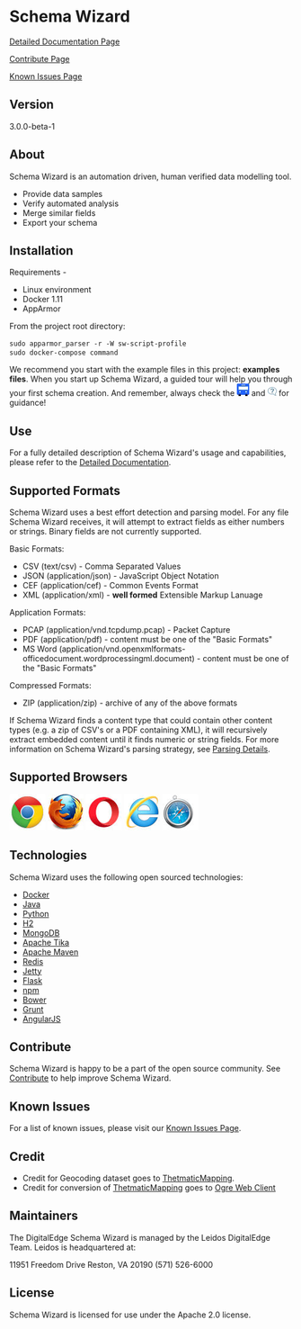 # Schema Wizard

[Detailed Documentation Page](docs/readme-ext/detailed.md)

[Contribute Page](docs/readme-ext/contribute.md)

[Known Issues Page](docs/readme-ext/known-issues.md)
## Version

3.0.0-beta-1

## About
Schema Wizard is an automation driven, human verified data modelling tool.
* Provide data samples
* Verify automated analysis
* Merge similar fields 
* Export your schema

## Installation

Requirements - 
* Linux environment
* Docker 1.11
* AppArmor

From the project root directory:

    sudo apparmor_parser -r -W sw-script-profile
    sudo docker-compose command

We recommend you start with the example files in this project: **examples files**.  When you start up Schema Wizard, a guided tour will help you through your first schema creation.  And remember, always check the ![Bus](/docs/readme-ext/blue-tour-bus.jpg "Tour Bus") and ![Help](/docs/readme-ext/blueQuestionMark_whiteCalloutBg.jpg "Help Button") for guidance!
    
## Use

For a fully detailed description of Schema Wizard's usage and capabilities, please refer to the [Detailed Documentation](docs/readme-ext/detailed.md).

## Supported Formats
Schema Wizard uses a best effort detection and parsing model.  For any file Schema Wizard receives, it will attempt to extract fields as either numbers or strings.  Binary fields are not currently supported.  

Basic Formats:
* CSV (text/csv) - Comma Separated Values
* JSON (application/json) - JavaScript Object Notation
* CEF (application/cef) - Common Events Format
* XML (application/xml) - **well formed** Extensible Markup Lanuage
 
Application Formats:
* PCAP (application/vnd.tcpdump.pcap) - Packet Capture
* PDF (application/pdf) - content must be one of the "Basic Formats"
* MS Word (application/vnd.openxmlformats-officedocument.wordprocessingml.document) - content must be one of the "Basic Formats" 

Compressed Formats:
* ZIP (application/zip) - archive of any of the above formats

If Schema Wizard finds a content type that could contain other content types (e.g. a zip of CSV's or a PDF containing XML), it will recursively extract embedded content until it finds numeric or string fields.  For more information on Schema Wizard's parsing strategy, see [Parsing Details](docs/readme-ext/detailed.md).

## Supported Browsers
![Chrome](/docs/readme-ext/chrome-icon.jpg "Chrome 51") ![Firefox](/docs/readme-ext/firefox-icon.jpg "Firefox 47") ![Opera](/docs/readme-ext/opera-icon.jpg "Opera 38") ![Internet Explorer](/docs/readme-ext/ie-icon.jpg "IE 11+") ![Safari](/docs/readme-ext/safari-icon.jpg "Safari 9.1")

## Technologies
Schema Wizard uses the following open sourced technologies:
* [Docker][docker]
* [Java][java]
* [Python][python]
* [H2][h2]
* [MongoDB][mongo]
* [Apache Tika][tika]
* [Apache Maven][maven]
* [Redis][redis]
* [Jetty][jetty]
* [Flask][flask]
* [npm][npm]
* [Bower][bower]
* [Grunt][grunt]
* [AngularJS][angular]

## Contribute

Schema Wizard is happy to be a part of the open source community.  See [Contribute](docs/readme-ext/contribute.md) to help improve Schema Wizard.

## Known Issues

For a list of known issues, please visit our [Known Issues Page](docs/readme-ext/known-issues.md).

## Credit
* Credit for Geocoding dataset goes to [ThetmaticMapping][geodata].
* Credit for conversion of [ThetmaticMapping][geodata] goes to [Ogre Web Client][ogre]

## Maintainers
The DigitalEdge Schema Wizard is managed by the Leidos DigitalEdge Team. Leidos is headquartered at:

11951 Freedom Drive
Reston, VA 20190
(571) 526-6000

## License
Schema Wizard is licensed for use under the Apache 2.0 license.

[//]: # (Links)

   [java]: <https://www.java.com/>
   [python]: <https://www.python.org/>
   [docker]: <https://www.docker.com/>
   [h2]: <http://www.h2database.com/>
   [mongo]: <https://www.mongodb.com/>
   [jetty]: <http://www.eclipse.org/jetty/>
   [redis]: <http://redis.io/>
   [tika]: <https://tika.apache.org/>
   [angular]: <https://angularjs.org/>
   [flask]: <http://flask.pocoo.org/>
   [maven]: <https://maven.apache.org/>
   [npm]: <https://www.npmjs.com/>
   [bower]: <https://bower.io/>
   [grunt]: <http://gruntjs.com/>
   
   [geodata]: <http://thematicmapping.org>
   [ogre]: <http://ogre.adc4gis.com/>
    
